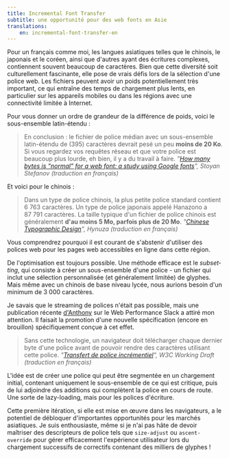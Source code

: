 ```yaml
---
title: Incremental Font Transfer
subtitle: une opportunité pour des web fonts en Asie
translations:
    en: incremental-font-transfer-en
---
```


Pour un français comme moi, les langues asiatiques telles que le chinois, le japonais et le coréen, ainsi que d'autres ayant des écritures complexes, contiennent souvent beaucoup de caractères. Bien que cette diversité soit culturellement fascinante, elle pose de vrais défis lors de la sélection d'une police web. Les fichiers peuvent avoir un poids potentiellement très important, ce qui entraîne des temps de chargement plus lents, en particulier sur les appareils mobiles ou dans les régions avec une connectivité limitée à Internet.

Pour vous donner un ordre de grandeur de la différence de poids, voici le sous-ensemble latin-étendu :

> En conclusion : le fichier de police médian avec un sous-ensemble latin-étendu de (395) caractères devrait pesé un peu **moins de 20 Ko**. Si vous regardez vos requêtes réseau et que votre police est beaucoup plus lourde, eh bien, il y a du travail à faire.
> <cite>"[How many bytes is “normal” for a web font: a study using Google fonts](https://www.phpied.com/bytes-normal-web-font-study-google-fonts/)", Stoyan Stefanov (traduction en français)</cite>

Et voici pour le chinois :

> Dans un type de police chinois, la plus petite police standard contient 6 763 caractères. Un type de police japonais appelé Hanazono a 87 791 caractères. La taille typique d'un fichier de police chinois est généralement **d'au moins 5 Mo, parfois plus de 20 Mo**.
> <cite>"[Chinese Typographic Design](https://medium.com/@Hynuza/typographic-design-in-asian-language-4bb1035ebb7)", Hynuza (traduction en français)</cite>

Vous comprendrez pourquoi il est courant de s'abstenir d'utiliser des polices web pour les pages web accessibles en ligne dans cette région.

De l'optimisation est toujours possible. Une méthode efficace est le <i lang="en">subsetting</i>, qui consiste à créer un sous-ensemble d'une police - un fichier qui inclut une sélection personnalisée (et généralement limitée) de glyphes. Mais même avec un chinois de base niveau lycée, nous aurions besoin d'un minimum de 3 000 caractères.

Je savais que le streaming de polices n'était pas possible, mais une publication récente [d'Anthony](https://indieweb.social/@anthony) sur le Web Performance Slack a attiré mon attention. Il faisait la promotion d'une nouvelle spécification (encore en brouillon) spécifiquement conçue à cet effet.

> Sans cette technologie, un navigateur doit télécharger chaque dernier byte d'une police avant de pouvoir rendre des caractères utilisant cette police.
> <cite>"[Transfert de police incrémentiel](https://www.w3.org/TR/IFT/)", W3C Working Draft (traduction en français)</cite>

L'idée est de créer une police qui peut être segmentée en un chargement initial, contenant uniquement le sous-ensemble de ce qui est critique, puis de lui adjoindre des additions qui complètent la police en cours de route. Une sorte de lazy-loading, mais pour les polices d'écriture.

Cette première itération, si elle est mise en œuvre dans les navigateurs, a le potentiel de débloquer d'importantes opportunités pour les marchés asiatiques. Je suis enthousiaste, même si je n'ai pas hâte de devoir maîtriser des descripteurs de police tels que `size-adjust` ou `ascent-override` pour gérer efficacement l'expérience utilisateur lors du chargement successifs de correctifs contenant des milliers de glyphes !

